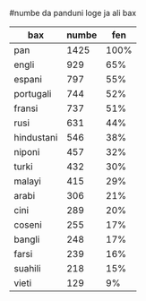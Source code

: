#numbe da panduni loge ja ali bax

| bax | numbe | fen |
|-----|-------|-----|
| pan | 1425 | 100% |
| engli | 929 | 65% |
| espani | 797 | 55% |
| portugali | 744 | 52% |
| fransi | 737 | 51% |
| rusi | 631 | 44% |
| hindustani | 546 | 38% |
| niponi | 457 | 32% |
| turki | 432 | 30% |
| malayi | 415 | 29% |
| arabi | 306 | 21% |
| cini | 289 | 20% |
| coseni | 255 | 17% |
| bangli | 248 | 17% |
| farsi | 239 | 16% |
| suahili | 218 | 15% |
| vieti | 129 | 9% |
